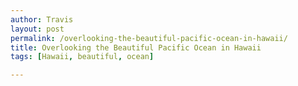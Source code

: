 ```yaml
---
author: Travis
layout: post
permalink: /overlooking-the-beautiful-pacific-ocean-in-hawaii/
title: Overlooking the Beautiful Pacific Ocean in Hawaii
tags: [Hawaii, beautiful, ocean]

---
```


<figure>
	<img src="http://silasq.com/uploads/2013/02/2012-10-29-11.59.12-764x1024.jpg" alt="">	
	<figcaption></figcaption>
</figure>
